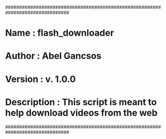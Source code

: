 ###############################################################################
# Name        : flash_downloader                                              #
# Author      : Abel Gancsos                                                  #
# Version     : v. 1.0.0                                                      #
# Description : This script is meant to help download videos from the web     #
###############################################################################
